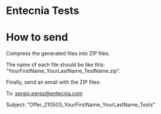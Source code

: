 # Entecnia Tests

# How to send

Compress the generated files into ZIP files.

The name of each file should be like this: “YourFirstName_YourLastName_TestName.zip”.

Finally, send an email with the ZIP files:

To: sergio.perez@entecnia.com

Subject: “Offer_210503_YourFirstName_YourLastName_Tests”
